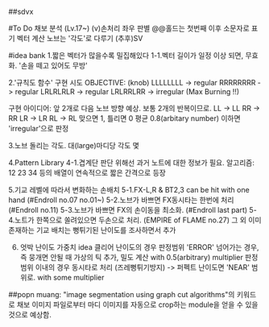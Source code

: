 ##sdvx

#To Do
채보 분석 (Lv.17~)
(v)손처리 좌우 판별
@@홀드는 첫번째 이후 소문자로 표기
벡터 계산
노브는 '각도'로 다루기
(추후)SV

#idea bank
1.짧은 벡터가 많을수록 밀집해있다
1-1.벡터 길이가 일정 이상 되면, 무효화. '손을 떼고 있어도 무방'

2.'규칙도 함수' 구현 시도
OBJECTIVE: (knob)
LLLLLLLL -> regular
RRRRRRRR -> regular
LRLRLRLR -> regular
LRLRRLRR -> irregular   (Max Burning !!)

구현 아이디어:
앞 2개로 다음 노브 방향 예상. 보통 2개의 반복이므로.
LL -> LL
RR -> RR
LR -> LR
RL -> RL
맞으면 1, 틀리면 0
평균 0.8(arbitary number) 이하면 'irregular'으로 판정 

3.노브 돌리는 각도. 대(large)마디당 각도 몇

4.Pattern Library
4-1.겹계단
판단 위해선 과거 노트에 대한 정보가 필요.
알고리즘: 12 23 34 등의 배열이 연속적으로 짧은 간격으로 등장

5.기교 레벨에 따라서 변화하는 손배치
5-1.FX-L,R & BT2,3 can be hit with one hand (#Endroll no.07 no.01~)
5-2.노브가 바쁘면 FX동시타는 한번에 처리 (#Endroll no.11)
5-3.노브가 바쁘면 FX의 손이동을 최소화. (#Endroll last part)
5-4.노트가 한쪽으로 쏠려있으면 두손으로 처리. (EMPIRE of FLAME no.27)
그 외 이미 존재하는 기교 배치는 뻥튀기된 난이도를 조사하면서 추가

6. 엇박 난이도 가중치 idea
클리어 난이도의 경우 판정범위 'ERROR' 넘어가는 경우, 즉 뭉개면 안될 때
가상의 틱 추가, 밀도 계산 with 0.5(arbitrary) multiplier
판정범위 이내의 경우 동시타로 처리 (즈레뻥튀기방지)
-> 퍼펙트 난이도면 'NEAR' 범위로. with some multiplier

##popn
muang: "image segmentation using graph cut algorithms"의 키워드로
채보 이미지 파일로부터 마디 이미지를 자동으로 crop하는 module을 얻을 수 있을 것으로 예상함.